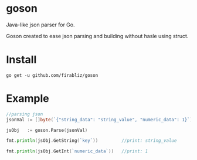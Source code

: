 # goson
Java-like json parser for Go.

Goson created to ease json parsing and building without hasle using struct.

# Install

```
go get -u github.com/firabliz/goson

```

# Example

```go
//parsing json
jsonVal := []byte(`{"string_data": "string_value", "numeric_data": 1}`)

jsObj   := goson.Parse(jsonVal)

fmt.println(jsObj.GetString(`key`))         //print: string_value

fmt.println(jsObj.GetInt(`numeric_data`))   //print: 1

```